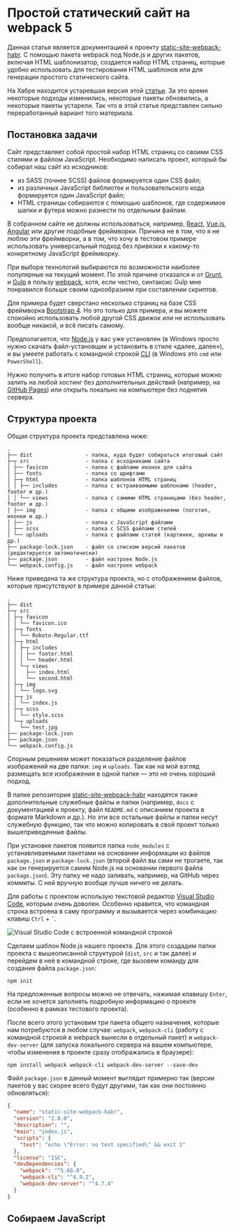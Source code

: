 # Простой статический сайт на webpack 5

Данная статья является документацией к проекту [static-site-webpack-habr](https://github.com/Harrix/static-site-webpack-habr). С помощью пакета webpack под Node.js и других пакетов, включая HTML шаблонизатор, создается набор HTML страниц, которые удобно использовать для тестирования HTML шаблонов или для генерации простого статического сайта.

На Хабре находится устаревшая версия этой [статьи](https://habr.com/ru/post/350886/). За это время некоторые подходы изменились, некоторые пакеты обновились, а некоторые пакеты устарели. Так что в этой статье представлен сильно переработанный вариант того материала.

## Постановка задачи

Сайт представляет собой простой набор HTML страниц со своими CSS стилями и файлом JavaScript. Необходимо написать проект, который бы собирал наш сайт из исходников:

- из SASS (точнее SCSS) файлов формируется один CSS файл;
- из различных JavaScript библиотек и пользовательского кода формируется один JavaScript файл;
- HTML страницы собираются с помощью шаблонов, где содержимое шапки и футера можно разнести по отдельным файлам.

В собранном сайте не должны использоваться, например, [React](https://reactjs.org/), [Vue.js](https://vuejs.org/), [Angular](https://angularjs.org/) или другие подобные фреймворки. Причина не в том, что я не люблю эти фреймворки, а в том, что хочу в тестовом примере использовать универсальный подход без привязки к какому-то конкретному JavaScript фреймворку.

При выборе технологий выбираются по возможности наиболее популярные на текущий момент. По этой причине отказался и от [Grunt](https://gruntjs.com/), и [Gulp](https://gulpjs.com/) в пользу [webpack](https://webpack.js.org/), хотя, если честно, синтаксис Gulp мне понравился больше своим однообразием при составлении скриптов.

Для примера будет сверстано несколько страниц на базе CSS фреймворка [Bootstrap 4](https://getbootstrap.com/). Но это только для примера, и вы можете спокойно использовать любой другой CSS движок или не использовать вообще никакой, и всё писать самому.

Предполагается, что [Node.js](https://nodejs.org/) у вас уже установлен (в Windows просто нужно скачать файл-установщик и установить в стиле «далее, далее»), и вы умеете работать с командной строкой [CLI](https://ru.wikipedia.org/wiki/Интерфейс_командной_строки) (в Windows это `cmd` или `PowerShell`).

Нужно получить в итоге набор готовых HTML страниц, которые можно залить на любой хостинг без дополнительных действий (например, на [GitHub Pages](https://pages.github.com/)) или открыть локально на компьютере без поднятия сервера.

## Структура проекта

Общая структура проекта представлена ниже:

```text
.
├── dist                 - папка, куда будет собираться итоговый сайт
├─┬ src                  - папка с исходниками сайта
│ ├── favicon            - папка с файлами иконок для сайта
│ ├── fonts              - папка со шрифтами
│ ├─┬ html               - папка шаблонов HTML страниц
│ │ ├── includes         - папка с встраиваемыми шаблонами (header, footer и др.)
│ │ └── views            - папка с самими HTML страницами (без header, footer и др.)
│ ├── img                - папка с общими изображениями (логотип, иконки и др.)
│ ├── js                 - папка с JavaScript файлами
│ ├── scss               - папка с SСSS файлами стилей
│ └── uploads            - папка с файлами статей (картинки, архивы и др.)
├── package-lock.json    - файл со списком версий пакетов (редактируется автоматически)
├── package.json         - файл настроек Node.js
└── webpack.config.js    - файл настроек webpack
```

Ниже приведена та же структура проекта, но с отображением файлов, которые присутствуют в примере данной статьи:

```text
.
├── dist
├─┬ src
│ ├─┬ favicon
│ │ └── favicon.ico
│ ├─┬ fonts
│ │ └── Roboto-Regular.ttf
│ ├─┬ html
│ │ ├─┬ includes
│ │ │ ├── footer.html
│ │ │ └── header.html
│ │ └─┬ views
│ │   ├── index.html
│ │   └── second.html
│ ├─┬ img
│ │ └── logo.svg
│ ├─┬ js
│ │ └── index.js
│ ├─┬ scss
│ │ └── style.scss
│ └─┬ uploads
│   └── test.jpg
├── package-lock.json
├── package.json
└── webpack.config.js
```

Спорным решением может показаться разделение файлов изображений на две папки: `img` и `uploads`. Так как на мой взгляд размещать все изображения в одной папке — это не очень хороший подход.

В папке репозитория [static-site-webpack-habr](https://github.com/Harrix/static-site-webpack-habr) находятся также дополнительные служебные файлы и папки (например, `docs` с документацией к проекту, файл `README.md` с описанием проекта в формате Markdown и др.). Но эти все остальные файлы и папки несут служебную функцию, так что можно копировать в свой проект только вышеприведенные файлы.

При установке пакетов появится папка `node_modules` с устанавливаемыми пакетами на основании информации из файлов `package.json` и `package-lock.json` (второй файл вы сами не трогаете, так как он генерируется самим Node.js на основании первого файла `package.json`). Эту папку не надо заливать, например, на GitHub через коммиты. С ней вручную вообще лучше ничего не делать.

Для работы с проектом использую текстовой редактор [Visual Studio Code](https://code.visualstudio.com/), которым очень доволен. Особенно нравится, что командная строка встроена в саму программу и вызывается через комбинацию клавиш `Ctrl` + `` ` ``.

![Visual Studio Code с встроенной командной строкой](img/visual_studio_code.png)

Сделаем шаблон Node.js нашего проекта. Для этого создадим папки проекта с вышеописанной структурой (`dist`, `src` и так далее) и перейдем в неё в командной строке, где вызовем команду для создания файла `package.json`:

```console
npm init
```

На предложенные вопросы можно не отвечать, нажимая клавишу `Enter`, если не хочется заполнять подробную информацию о проекте (особенно в рамках тестового проекта).

После всего этого установим три пакета общего назначения, которые нам потребуются в любом случае: `webpack`, `webpack-cli` (работу с командной строкой в webpack вынесли в отдельный пакет) и `webpack-dev-server` (для запуска локального сервера на вашем компьютере, чтобы изменения в проекте сразу отображались в браузере):

```console
npm install webpack webpack-cli webpack-dev-server --save-dev
```

Файл `package.json` в данный момент выглядит примерно так (версии пакетов у вас скорее всего будут другими, так как они постоянно обновляться):

```json
{
  "name": "static-site-webpack-habr",
  "version": "2.0.0",
  "description": "",
  "main": "index.js",
  "scripts": {
    "test": "echo \"Error: no test specified\" && exit 1"
  },
  "license": "ISC",
  "devDependencies": {
    "webpack": "^5.68.0",
    "webpack-cli": "^4.9.2",
    "webpack-dev-server": "^4.7.4"
  }
}
```

## Собираем JavaScript
